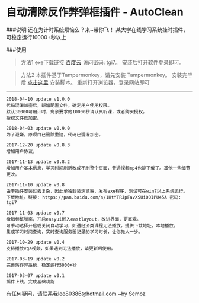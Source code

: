 # 自动清除反作弊弹框插件 - AutoClean

###说明
还在为计时系统烦恼么？来~带你飞！
某大学在线学习系统挂时插件，可稳定运行10000+秒以上

###使用　
>方法1
>exe下载链接 [百度云](https://pan.baidu.com/s/1HtYTRJpFavXSUi00IPU45A) 访问密码: tgi7。
>安装后打开软件登录即可。

>方法2
>本插件基于Tampermonkey，请先安装 Tampermonkey。
>安装完毕后 [点击这里](https://semoz.github.io/AutoClean/AutoClean.user.js) 安装脚本。
>重新打开浏览器，登录网站即可

---

```
2018-04-10 update v1.0.0
代码混淆加密后，新增配置文件，确定用户使用权限。
默认30000可用计时，剩余要求的10000秒请认真听课，或者购买授权。
授权文件已加密。
```
```
2018-04-03 update v0.9.0
为了避嫌，原项目已删除重建，代码已混淆加密。
```
```
2017-12-20 update v0.8.3
增加用户协议。
```
```
2017-11-13 update v0.8.2
增加用户基本信息，学习时间刷新改成不刷整个页面，普通视频mp4也能下载了。其他一些细节更改。
```
```
2017-11-10 update v0.8
由于插件安装过去复杂，因此单独封装浏览器，发布exe程序，测试可在win7以上系统运行。
下载地址。链接: https://pan.baidu.com/s/1HtYTRJpFavXSUi00IPU45A 密码: tgi7
```
```
2017-11-03 update v0.7
撤销频繁弹窗，开启easyui嵌入eastlayout，改进界面，更直观。
可手动选择开启或关闭自动学习，如遇经济类课程无法播放，提供下载地址，本地播放。
集成学习时间查询，实时查询服务器记录的学习时长，让你先人一步。
```
```
2017-10-29 update v0.4
支持播放vga视频，如果遇到无法播放，请更新后使用。
```
```
2017-03-19 update v0.2
完善防作弊系统，稳定运行5000+秒
```
```
2017-03-07 update v0.1
插件上线，完成基础功能
```




​有任何疑问，请联系我lee80386@hotmail.com											     ~by Semoz
